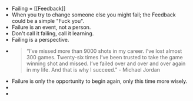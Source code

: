 - Failing = [[Feedback]]
- When you try to change someone else you might fail; the Feedback could be a simple "Fuck you".
- Failure is an event, not a person.
- Don't call it failing, call it learning.
- Failing is a perspective.
- > “I’ve missed more than 9000 shots in my career. I’ve lost almost 300 games. Twenty-six times I’ve been trusted to take the game winning shot and missed. I’ve failed over and over and over again in my life. And that is why I succeed.” - Michael Jordan
- Failure is only the opportunity to begin again, only this time more wisely.
-
-